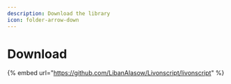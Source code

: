 ```yaml
---
description: Download the library
icon: folder-arrow-down
---
```


# Download

{% embed url="https://github.com/LibanAlasow/Livonscript/livonscript" %}


